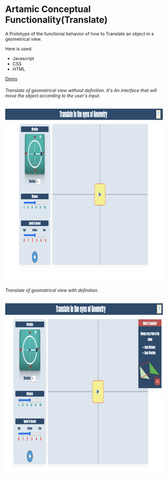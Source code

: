 # Artamic Conceptual Functionality(Translate)
A Prototype of the functional behavior of how to Translate an object in a geometrical view.
 
Here is used:
- Javascript
- CSS
- HTML
<p>
  <a href="https://sukhan220.github.io/artamicConceptualFunctionalityTranslate/">Demo<a>
</p>

###### Translate of geomatrical view without definition. It's An interface that will move the object according to the user's input.
<p align="center">
  <img src="view.png" width="700" height=" 550" title=" ">
</p>

###### Translate of geomatrical view with definition.
<p align="center">
  <img src="withDefinition.png" width="700" height=" 550" title=" ">
</p>
